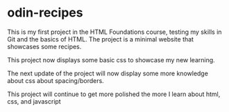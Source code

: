 # odin-recipes 
This is my first project in the HTML Foundations course, testing my skills in Git and the basics of HTML. The project is a minimal website that showcases some recipes. 

This project now displays some basic css to showcase my new learning. 

The next update of the project will now display some more knowledge about css about spacing/borders.

This project will continue to get more polished the more I learn about html, css, and javascript